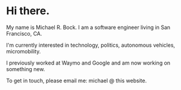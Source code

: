 # Hi there.

My name is Michael R. Bock. I am a software engineer living in San Francisco, CA.

I'm currently interested in technology, politics, autonomous vehicles, micromobility.

I previously worked at Waymo and Google and am now working on something new.

To get in touch, please email me: michael @ this website.